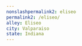 ```yaml
---
﻿nonslashpermalink2: eliseo
permalink2: /eliseo/
alley: Eliseo
city: Valparaiso
state: Indiana
---
```

